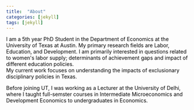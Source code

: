 ```yaml
---
title:  "About"
categories: [jekyll]
tags: [jekyll]
---
```

<p style="color:#000000;">I am a 5th year PhD Student in the Department of Economics at the University of Texas at Austin. My primary research fields are Labor, Education, and Development.  I am primarily interested in questions related to women's labor supply; determinants of achievement gaps and impact of different education policies. 
<br> My current work focuses on understanding the impacts of exclusionary disciplinary policies in Texas.</p>

<p style="color:#000000;">Before joining UT, I was working as a Lecturer at the University of Delhi, where I taught full-semster courses in <emph>Intermediate Microeconomics</emph> and <emph>Development Economics</emph> to undergraduates in Economics. </p>
